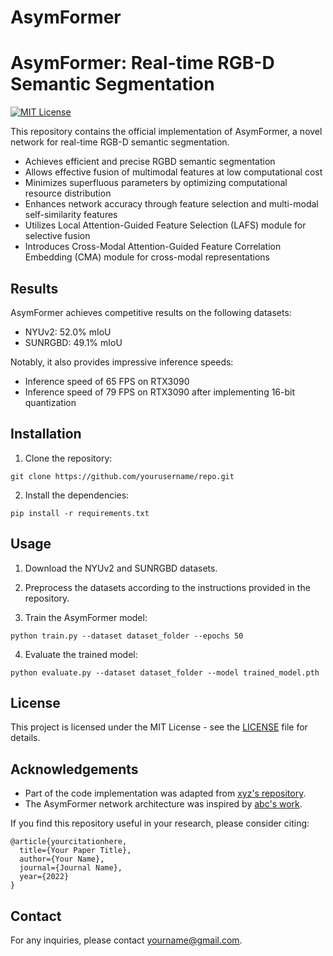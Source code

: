 # AsymFormer
# AsymFormer: Real-time RGB-D Semantic Segmentation

[![MIT License](https://img.shields.io/badge/license-MIT-blue.svg)](https://github.com/yourusername/repo/blob/main/LICENSE)

This repository contains the official implementation of AsymFormer, a novel network for real-time RGB-D semantic segmentation.

- Achieves efficient and precise RGBD semantic segmentation
- Allows effective fusion of multimodal features at low computational cost
- Minimizes superfluous parameters by optimizing computational resource distribution
- Enhances network accuracy through feature selection and multi-modal self-similarity features
- Utilizes Local Attention-Guided Feature Selection (LAFS) module for selective fusion
- Introduces Cross-Modal Attention-Guided Feature Correlation Embedding (CMA) module for cross-modal representations

## Results

AsymFormer achieves competitive results on the following datasets:
- NYUv2: 52.0% mIoU
- SUNRGBD: 49.1% mIoU

Notably, it also provides impressive inference speeds:
- Inference speed of 65 FPS on RTX3090
- Inference speed of 79 FPS on RTX3090 after implementing 16-bit quantization

## Installation

1. Clone the repository:
```
git clone https://github.com/yourusername/repo.git
```

2. Install the dependencies:
```
pip install -r requirements.txt
```

## Usage

1. Download the NYUv2 and SUNRGBD datasets.

2. Preprocess the datasets according to the instructions provided in the repository.

3. Train the AsymFormer model:
```
python train.py --dataset dataset_folder --epochs 50
```

4. Evaluate the trained model:
```
python evaluate.py --dataset dataset_folder --model trained_model.pth
```

## License

This project is licensed under the MIT License - see the [LICENSE](LICENSE) file for details.

## Acknowledgements

- Part of the code implementation was adapted from [xyz's repository](https://github.com/xyz/repo).
- The AsymFormer network architecture was inspired by [abc's work](https://arxiv.org/abs/1234.56789).

If you find this repository useful in your research, please consider citing:

```
@article{yourcitationhere,
  title={Your Paper Title},
  author={Your Name},
  journal={Journal Name},
  year={2022}
}
```

## Contact

For any inquiries, please contact yourname@gmail.com.
